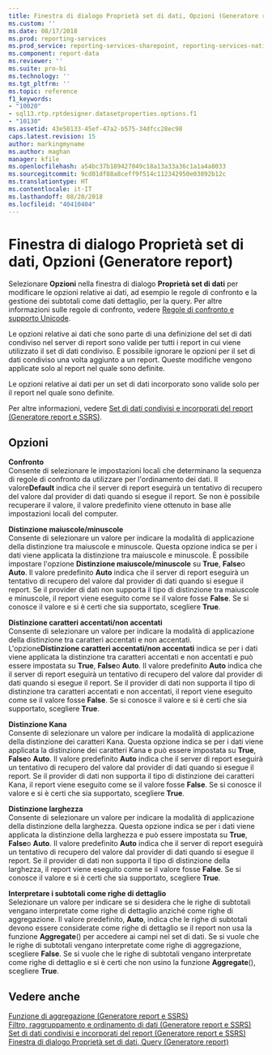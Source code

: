 ```yaml
---
title: Finestra di dialogo Proprietà set di dati, Opzioni (Generatore report) | Microsoft Docs
ms.custom: ''
ms.date: 08/17/2018
ms.prod: reporting-services
ms.prod_service: reporting-services-sharepoint, reporting-services-native
ms.component: report-data
ms.reviewer: ''
ms.suite: pro-bi
ms.technology: ''
ms.tgt_pltfrm: ''
ms.topic: reference
f1_keywords:
- "10020"
- sql13.rtp.rptdesigner.datasetproperties.options.f1
- "10130"
ms.assetid: 43e50133-45ef-47a2-b575-34dfcc28ec98
caps.latest.revision: 15
author: markingmyname
ms.author: maghan
manager: kfile
ms.openlocfilehash: a54bc37b189427049c18a13a33a36c1a1a4a8033
ms.sourcegitcommit: 9cd01df88a8ceff9f514c112342950e03892b12c
ms.translationtype: HT
ms.contentlocale: it-IT
ms.lasthandoff: 08/20/2018
ms.locfileid: "40410404"
---
```

# <a name="dataset-properties-dialog-box-options-report-builder"></a>Finestra di dialogo Proprietà set di dati, Opzioni (Generatore report)
  Selezionare **Opzioni** nella finestra di dialogo **Proprietà set di dati** per modificare le opzioni relative ai dati, ad esempio le regole di confronto e la gestione dei subtotali come dati dettaglio, per la query. Per altre informazioni sulle regole di confronto, vedere [Regole di confronto e supporto Unicode](../../relational-databases/collations/collation-and-unicode-support.md).  
  
 Le opzioni relative ai dati che sono parte di una definizione del set di dati condiviso nel server di report sono valide per tutti i report in cui viene utilizzato il set di dati condiviso. È possibile ignorare le opzioni per il set di dati condiviso una volta aggiunto a un report. Queste modifiche vengono applicate solo al report nel quale sono definite.  
  
 Le opzioni relative ai dati per un set di dati incorporato sono valide solo per il report nel quale sono definite.  
  
 Per altre informazioni, vedere [Set di dati condivisi e incorporati del report &#40;Generatore report e SSRS&#41;](../../reporting-services/report-data/report-embedded-datasets-and-shared-datasets-report-builder-and-ssrs.md).  
  
## <a name="options"></a>Opzioni  
 **Confronto**  
 Consente di selezionare le impostazioni locali che determinano la sequenza di regole di confronto da utilizzare per l'ordinamento dei dati. Il valore**Default** indica che il server di report eseguirà un tentativo di recupero del valore dal provider di dati quando si esegue il report. Se non è possibile recuperare il valore, il valore predefinito viene ottenuto in base alle impostazioni locali del computer.  
  
 **Distinzione maiuscole/minuscole**  
 Consente di selezionare un valore per indicare la modalità di applicazione della distinzione tra maiuscole e minuscole. Questa opzione indica se per i dati viene applicata la distinzione tra maiuscole e minuscole. È possibile impostare l'opzione **Distinzione maiuscole/minuscole** su **True**, **False**o **Auto**. Il valore predefinito **Auto** indica che il server di report eseguirà un tentativo di recupero del valore dal provider di dati quando si esegue il report. Se il provider di dati non supporta il tipo di distinzione tra maiuscole e minuscole, il report viene eseguito come se il valore fosse **False**. Se si conosce il valore e si è certi che sia supportato, scegliere **True**.  
  
 **Distinzione caratteri accentati/non accentati**  
 Consente di selezionare un valore per indicare la modalità di applicazione della distinzione tra caratteri accentati e non accentati. L'opzione**Distinzione caratteri accentati/non accentati** indica se per i dati viene applicata la distinzione tra caratteri accentati e non accentati e può essere impostata su **True**, **False**o **Auto**. Il valore predefinito **Auto** indica che il server di report eseguirà un tentativo di recupero del valore dal provider di dati quando si esegue il report. Se il provider di dati non supporta il tipo di distinzione tra caratteri accentati e non accentati, il report viene eseguito come se il valore fosse **False**. Se si conosce il valore e si è certi che sia supportato, scegliere **True**.  
  
 **Distinzione Kana**  
 Consente di selezionare un valore per indicare la modalità di applicazione della distinzione dei caratteri Kana. Questa opzione indica se per i dati viene applicata la distinzione dei caratteri Kana e può essere impostata su **True**, **False**o **Auto**. Il valore predefinito **Auto** indica che il server di report eseguirà un tentativo di recupero del valore dal provider di dati quando si esegue il report. Se il provider di dati non supporta il tipo di distinzione dei caratteri Kana, il report viene eseguito come se il valore fosse **False**. Se si conosce il valore e si è certi che sia supportato, scegliere **True**.  
  
 **Distinzione larghezza**  
 Consente di selezionare un valore per indicare la modalità di applicazione della distinzione della larghezza. Questa opzione indica se per i dati viene applicata la distinzione della larghezza e può essere impostata su **True**, **False**o **Auto**. Il valore predefinito **Auto** indica che il server di report eseguirà un tentativo di recupero del valore dal provider di dati quando si esegue il report. Se il provider di dati non supporta il tipo di distinzione della larghezza, il report viene eseguito come se il valore fosse **False**. Se si conosce il valore e si è certi che sia supportato, scegliere **True**.  
  
 **Interpretare i subtotali come righe di dettaglio**  
 Selezionare un valore per indicare se si desidera che le righe di subtotali vengano interpretate come righe di dettaglio anziché come righe di aggregazione. Il valore predefinito, **Auto**, indica che le righe di subtotali devono essere considerate come righe di dettaglio se il report non usa la funzione **Aggregate**() per accedere ai campi nel set di dati. Se si vuole che le righe di subtotali vengano interpretate come righe di aggregazione, scegliere **False**. Se si vuole che le righe di subtotali vengano interpretate come righe di dettaglio e si è certi che non usino la funzione **Aggregate**(), scegliere **True**.  
  
## <a name="see-also"></a>Vedere anche  
 [Funzione di aggregazione &#40;Generatore report e SSRS&#41;](../../reporting-services/report-design/report-builder-functions-aggregate-function.md)   
 [Filtro, raggruppamento e ordinamento di dati &#40;Generatore report e SSRS&#41;](../../reporting-services/report-design/filter-group-and-sort-data-report-builder-and-ssrs.md)   
 [Set di dati condivisi e incorporati del report &#40;Generatore report e SSRS&#41;](../../reporting-services/report-data/report-embedded-datasets-and-shared-datasets-report-builder-and-ssrs.md)   
 [Finestra di dialogo Proprietà set di dati, Query &#40;Generatore report&#41;](../../reporting-services/report-data/dataset-properties-dialog-box-query-report-builder.md)  
  
  
